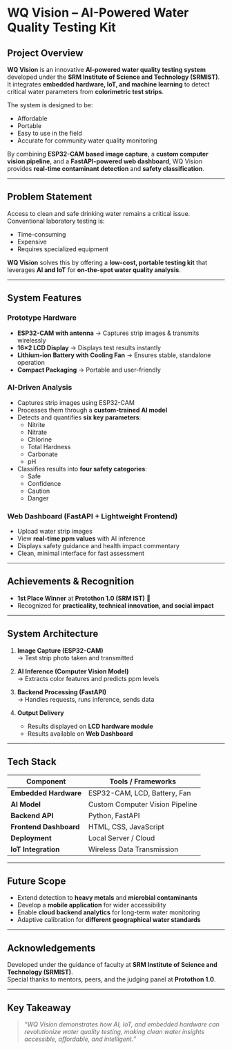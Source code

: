 # WQ Vision – AI-Powered Water Quality Testing Kit

## Project Overview  
**WQ Vision** is an innovative **AI-powered water quality testing system** developed under the **SRM Institute of Science and Technology (SRMIST)**.  
It integrates **embedded hardware, IoT, and machine learning** to detect critical water parameters from **colorimetric test strips**.  

The system is designed to be:  
- Affordable  
- Portable  
- Easy to use in the field  
- Accurate for community water quality monitoring  

By combining **ESP32-CAM based image capture**, a **custom computer vision pipeline**, and a **FastAPI-powered web dashboard**, WQ Vision provides **real-time contaminant detection** and **safety classification**.

---

## Problem Statement  
Access to clean and safe drinking water remains a critical issue. Conventional laboratory testing is:  
- Time-consuming  
- Expensive  
- Requires specialized equipment  

**WQ Vision** solves this by offering a **low-cost, portable testing kit** that leverages **AI and IoT** for **on-the-spot water quality analysis**.

---

## System Features  

### Prototype Hardware  
- **ESP32-CAM with antenna** → Captures strip images & transmits wirelessly  
- **16×2 LCD Display** → Displays test results instantly  
- **Lithium-ion Battery with Cooling Fan** → Ensures stable, standalone operation  
- **Compact Packaging** → Portable and user-friendly  

### AI-Driven Analysis  
- Captures strip images using ESP32-CAM  
- Processes them through a **custom-trained AI model**  
- Detects and quantifies **six key parameters**:  
  - Nitrite  
  - Nitrate  
  - Chlorine  
  - Total Hardness  
  - Carbonate  
  - pH  
- Classifies results into **four safety categories**:  
  - Safe  
  - Confidence  
  - Caution  
  - Danger  

### Web Dashboard (FastAPI + Lightweight Frontend)  
- Upload water strip images  
- View **real-time ppm values** with AI inference  
- Displays safety guidance and health impact commentary  
- Clean, minimal interface for fast assessment  

---

## Achievements & Recognition  
- **1st Place Winner** at **Protothon 1.0 (SRM IST)** 🏅  
- Recognized for **practicality, technical innovation, and social impact**  

---

## System Architecture  

1. **Image Capture (ESP32-CAM)**  
   → Test strip photo taken and transmitted  

2. **AI Inference (Computer Vision Model)**  
   → Extracts color features and predicts ppm levels  

3. **Backend Processing (FastAPI)**  
   → Handles requests, runs inference, sends data  

4. **Output Delivery**  
   - Results displayed on **LCD hardware module**  
   - Results available on **Web Dashboard**  

---

## Tech Stack  

| Component          | Tools / Frameworks |
|--------------------|---------------------|
| **Embedded Hardware** | ESP32-CAM, LCD, Battery, Fan |
| **AI Model** | Custom Computer Vision Pipeline |
| **Backend API** | Python, FastAPI |
| **Frontend Dashboard** | HTML, CSS, JavaScript |
| **Deployment** | Local Server / Cloud |
| **IoT Integration** | Wireless Data Transmission |

---

## Future Scope  

- Extend detection to **heavy metals** and **microbial contaminants**  
- Develop a **mobile application** for wider accessibility  
- Enable **cloud backend analytics** for long-term water monitoring  
- Adaptive calibration for **different geographical water standards**  

---

## Acknowledgements  

Developed under the guidance of faculty at **SRM Institute of Science and Technology (SRMIST)**.  
Special thanks to mentors, peers, and the judging panel at **Protothon 1.0**.  

---

## Key Takeaway  

> *“WQ Vision demonstrates how AI, IoT, and embedded hardware can revolutionize water quality testing, making clean water insights accessible, affordable, and intelligent.”*
